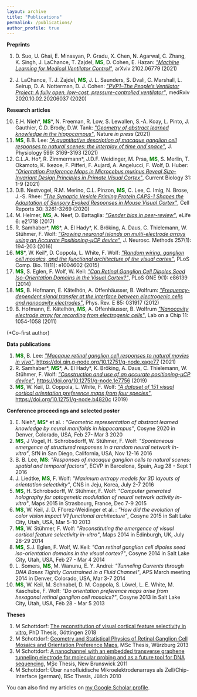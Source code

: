 ```yaml
---
layout: archive
title: "Publications"
permalink: /publications/
author_profile: true
---
```


**Preprints**

1. D. Suo, U. Ghai, E. Minasyan, P. Gradu, X. Chen, N. Agarwal, C. Zhang, K. Singh, J. LaChance, T. Zajdel, <span style="color:green">**MS**</span>, D. Cohen, E. Hazan: [*"Machine Learning for Medical Ventilator Control"*](https://arxiv.org/abs/2102.06779), arXviv 2102.06779 (2021)

1. J. LaChance, T. J. Zajdel, <span style="color:green">**MS**</span>, J. L. Saunders, S. Dvali, C. Marshall, L. Seirup, D. A. Notterman, D. J. Cohen: [*"PVP1–The People’s Ventilator Project: A fully open, low-cost, pressure-controlled ventilator"*](https://www.medrxiv.org/content/10.1101/2020.10.02.20206037v1), medRxiv 2020.10.02.20206037 (2020)

**Research articles**

10. E.H. Nieh\*, <span style="color:green">**MS**</span>\*, N. Freeman, R. Low, S. Lewallen, S.-A. Koay, L. Pinto, J. Gauthier, C.D. Brody, D.W. Tank: [*"Geometry of abstract learned knowledge in the hippocampus"*](https://www.nature.com/articles/s41586-021-03652-7), Nature *in press* (2021)
9. <span style="color:green">**MS**</span>, B.B. Lee: [*"A quantitative description of macaque ganglion cell responses to natural scenes: the interplay of time and space"*](https://physoc.onlinelibrary.wiley.com/doi/abs/10.1113/JP281200), J. Physiology 599: 3169-3193 (2021)
8. C.L.A. Ho\*, R. Zimmermann\*, J.D.F. Weidinger, M. Prsa, <span style="color:green">**MS**</span>, S. Merlin, T. Okamoto, K. Ikezoe, F. Pifferi, F. Aujard, A. Angelucci, F. Wolf, D. Huber: [*"Orientation Preference Maps in Microcebus murinus Reveal Size-Invariant Design Principles in Primate Visual Cortex"*](https://www.sciencedirect.com/science/article/pii/S0960982220317383), Current Biology 31: 1-9 (2021)
7. D.B. Nestvogel, R.M. Merino, C.L. Pinzon, <span style="color:green">**MS**</span>, C. Lee, C. Imig, N. Brose, J.-S. Rhee: [*"The Synaptic Vesicle Priming Protein CAPS-1 Shapes the Adaptation of Sensory Evoked Responses in Mouse Visual Cortex"*](https://www.sciencedirect.com/science/article/pii/S2211124720302060), Cell Reports 30: 3261-3269 (2020)
6. M. Helmer, <span style="color:green">**MS**</span>, A. Neef, D. Battaglia: [*"Gender bias in peer-review"*](https://elifesciences.org/articles/21718), eLife 6: e21718 (2017)
5. R. Samhaber\*, <span style="color:green">**MS**</span>\*, A. El Hady\*, K. Bröking, A. Daus, C. Thielemann, W. Stühmer, F. Wolf: [*"Growing neuronal islands on multi-electrode arrays using an Accurate Positioning-µCP device"*](https://www.sciencedirect.com/science/article/abs/pii/S0165027015003556), J. Neurosc. Methods 257(1): 194-203 (2016)
4. <span style="color:green">**MS**</span>\*, W. Keil\*, D. Coppola, L. White, F. Wolf: [*"Random wiring, ganglion cell mosaics, and the functional architecture of the visual cortex"*](https://journals.plos.org/ploscompbiol/article?id=10.1371/journal.pcbi.1004602), PLoS Comp. Bio. 11(11): e1004602 (2015)
3. <span style="color:green">**MS**</span>, S. Eglen, F. Wolf, W. Keil: [*"Can Retinal Ganglion Cell Dipoles Seed Iso-Orientation Domains in the Visual Cortex?"*](https://journals.plos.org/plosone/article?id=10.1371/journal.pone.0086139), PLoS ONE 9(1): e86139 (2014)
2. <span style="color:green">**MS**</span>, B. Hofmann, E. Kätelhön, A. Offenhäusser, B. Wolfrum: [*"Frequency-dependent signal transfer at the interface between electrogenic cells and nanocavity electrodes"*](https://journals.aps.org/pre/abstract/10.1103/PhysRevE.85.031917), Phys. Rev. E 85: 031917 (2012)
1. B. Hofmann, E. Kätelhön, <span style="color:green">**MS**</span>, A. Offenhäusser, B. Wolfrum [*"Nanocavity electrode array for recording from electrogenic cells"*](https://pubs.rsc.org/en/content/articlelanding/2011/lc/c0lc00582g/unauth#!divAbstract), Lab on a Chip 11: 1054-1058 (2011)

(*Co-first author)

**Data publications**
1. <span style="color:green">**MS**</span>, B. Lee: [*"Macaque retinal ganglion cell responses to natural movies in vivo"*](https://doi.gin.g-node.org/10.12751/g-node.xage77/), https://doi.gin.g-node.org/10.12751/g-node.xage77 (2021)
1. R. Samhaber\*, <span style="color:green">**MS**</span>\*, A. El Hady\*, K. Bröking, A. Daus, C. Thielemann, W. Stühmer, F. Wolf: [*"Construction and use of an accurate positioning-µCP device"*](https://gin.g-node.org/Manuel/Samhaber_Schottdorf_et_al_2016), https://doi.org/10.12751/g-node.1e7756 (2019)
1. <span style="color:green">**MS**</span>, W. Keil, D. Coppola, L. White, F. Wolf: [*"A dataset of 151 visual cortical orientation preference maps from four species"*](https://gin.g-node.org/Manuel/Schottdorf_Keil_et_al_2015), https://doi.org/10.12751/g-node.b4820c (2019)

**Conference proceedings and selected poster**

1. E. Nieh\*, <span style="color:green">**MS**</span>\* et al. : *"Geometric representation of abstract learned knowledge by neural manifolds in hippocampus"*, Cosyne 2020 in Denver, Colorado, USA, Feb 27- Mar 3 2020 
2. <span style="color:green">**MS**</span>, J Vogel, H. Schrobsdorff, W. Stühmer, F. Wolf: *"Spontaneous emergence of structured responses in a random neural network in-vitro"*, SfN in San Diego, California, USA, Nov 12-16 2016
3. B. B. Lee, <span style="color:green">**MS**</span>: *"Responses of macaque ganglion cells to natural scenes: spatial and temporal factors"*, ECVP in Barcelona, Spain, Aug 28 - Sept 1 2016
4. J. Liedtke, <span style="color:green">**MS**</span>, F. Wolf: *"Maximum entropy models for 3D layouts of orientation selectivity"*, CNS in Jeju, Korea, July 2-7 2016
5. <span style="color:green">**MS**</span>, H. Schrobsdorff, W. Stühmer, F. Wolf: *"Computer generated holography for optogenetic modulation of neural network activity in-vitro"*, Maps 2015 in Strasbourg, France, Dec 7-9 2015
6. <span style="color:green">**MS**</span>, W. Keil, J. D. Fl\'orez-Weidinger et al. : *"How did the evolution of color vision impact V1 functional architecture"*, Cosyne 2015 in Salt Lake City, Utah, USA, Mar 5-10 2013
7. <span style="color:green">**MS**</span>, W. Stühmer, F. Wolf: *"Reconstituting the emergence of visual cortical feature selectivity in-vitro"*, Maps 2014 in Edinburgh, UK, July 28-29 2014
8. <span style="color:green">**MS**</span>, S.J. Eglen, F. Wolf, W. Keil: *"Can retinal ganglion cell dipoles seed iso-orientation domains in the visual cortex?"*, Cosyne 2014 in Salt Lake City, Utah, USA, Feb 27 - Mar 4 2014
9. L. Somers, <span style="color:green">**MS**</span>, M. Wanunu, E. Y. Andrei: *"Tunneling Currents through DNA Bases Tightly Constrained in a Fluid Channel"*, APS March meeting 2014 in Denver, Colorado, USA,  Mar 3-7 2014
10. <span style="color:green">**MS**</span>, W. Keil, M. Schnabel, D. M. Coppola, S. Löwel, L. E. White, M. Kaschube, F. Wolf: *"Do orientation preference maps arise from hexagonal retinal ganglion cell mosaics?"*, Cosyne 2013 in Salt Lake City, Utah, USA, Feb 28 - Mar 5 2013

**Theses**

1. M Schottdorf: [The reconstitution of visual cortical feature selectivity in vitro](https://ediss.uni-goettingen.de/handle/11858/00-1735-0000-002E-E348-B?locale-attribute=en), PhD Thesis, Göttingen 2018
2. M Schottdorf: [Geometry and Statistical Physics of Retinal Ganglion Cell Mosaics and Orientation Preference Maps](../files/msc_gottingen.pdf), MSc Thesis, Würzburg 2013
3. M Schottdorf: [A nanochannel with an embedded transverse graphene tunneling electrode for molecular probing and as a future tool for DNA sequencing](https://rucore.libraries.rutgers.edu/rutgers-lib/36216/), MSc Thesis, New Brunswick 2011
4. M Schottdorf: Über nanofluidische Mikroelektrodenarrays als Zell/Chip-Interface (german), BSc Thesis, Jülich 2010

You can also find my articles on [my Google Scholar profile](https://scholar.google.de/citations?user=m2d7JVwAAAAJ).
